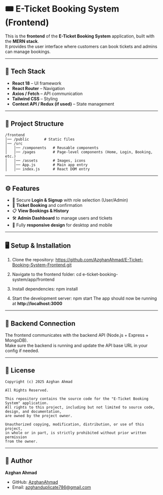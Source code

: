 # 🎟️ E-Ticket Booking System (Frontend)

This is the **frontend** of the **E-Ticket Booking System** application, built with the **MERN stack**.  
It provides the user interface where customers can book tickets and admins can manage bookings.

---

## 🚀 Tech Stack
- **React 18** – UI framework  
- **React Router** – Navigation  
- **Axios / Fetch** – API communication  
- **Tailwind CSS** – Styling  
- **Context API / Redux (if used)** – State management  

---

## 📂 Project Structure
```
/frontend
│── /public       # Static files
│── /src
│   │── /components   # Reusable components
│   │── /pages        # Page-level components (Home, Login, Booking, etc.)
│   │── /assets       # Images, icons
│   │── App.js        # Main app entry
│   │── index.js      # React DOM entry
```

---

## ⚙️ Features
- 🔑 Secure **Login & Signup** with role selection (User/Admin)  
- 🎫 **Ticket Booking** and confirmation  
- 📋 **View Bookings & History**  
- 🛠️ **Admin Dashboard** to manage users and tickets  
- 📱 Fully **responsive design** for desktop and mobile  

---

## 🖥️ Setup & Installation
1. Clone the repository:
   https://github.com/AzghanAhmad/E-Ticket-Booking-System-Frontend.git
   
2. Navigate to the frontend folder:
   cd e-ticket-booking-system/app/frontend
   
3. Install dependencies:
   npm install

4. Start the development server:
   npm start
   The app should now be running at **http://localhost:3000**

---

## 📡 Backend Connection
The frontend communicates with the backend API (Node.js + Express + MongoDB).  
Make sure the backend is running and update the API base URL in your config if needed.

---

## 📜 License
```
Copyright (c) 2025 Azghan Ahmad

All Rights Reserved.

This repository contains the source code for the "E-Ticket Booking System" application.  
All rights to this project, including but not limited to source code, design, and documentation,  
are owned by the project owner.

Unauthorized copying, modification, distribution, or use of this project,  
in whole or in part, is strictly prohibited without prior written permission  
from the owner.
```

---

## 👤 Author
**Azghan Ahmad**  
- GitHub: [AzghanAhmad](https://github.com/AzghanAhmad)  
- Email: azghanduplicate786@gmail.com